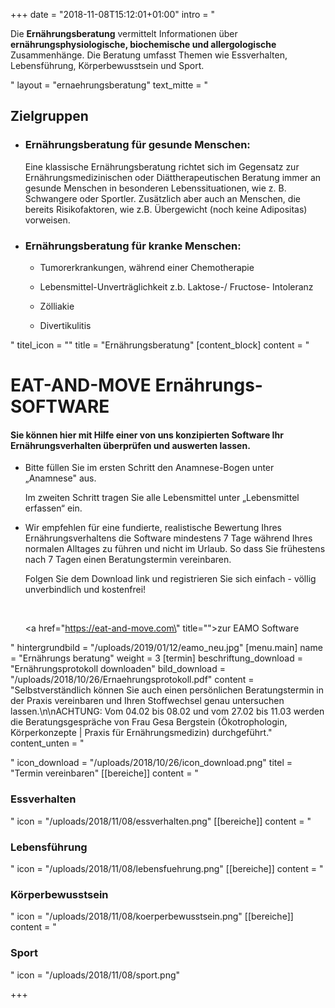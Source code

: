+++
date = "2018-11-08T15:12:01+01:00"
intro = "<p>Die <strong>Ernährungsberatung</strong> vermittelt Informationen über <strong>ernährungsphysiologische, biochemische und allergologische</strong> Zusammenhänge. Die Beratung umfasst Themen wie Essverhalten, Lebensführung, Körperbewusstsein und Sport.</p>"
layout = "ernaehrungsberatung"
text_mitte = "<h2>Zielgruppen</h2><ul><li><h3>Ernährungsberatung für gesunde Menschen:</h3><p>Eine klassische Ernährungsberatung richtet sich im Gegensatz zur Ernährungsmedizinischen oder Diättherapeutischen Beratung immer an gesunde Menschen in besonderen Lebenssituationen, wie z. B. Schwangere oder Sportler. Zusätzlich aber auch an Menschen, die bereits Risikofaktoren, wie z.B. Übergewicht (noch keine Adipositas) vorweisen.</p></li><li><h3>Ernährungsberatung für kranke Menschen:</h3><ul><li><p>Tumorerkrankungen, während einer Chemotherapie</p></li><li><p>Lebensmittel-Unverträglichkeit z.b. Laktose-/ Fructose- Intoleranz</p></li><li><p>Zölliakie </p></li><li><p>Divertikulitis</p></li></ul></li></ul>"
titel_icon = ""
title = "Ernährungsberatung"
[content_block]
content = "<h1><strong>EAT-AND-MOVE  Ernährungs-SOFTWARE</strong></h1><h4>Sie können hier mit Hilfe einer von uns konzipierten Software Ihr Ernährungsverhalten überprüfen und auswerten lassen.</h4><ul><li><p>Bitte füllen Sie im ersten Schritt den Anamnese-Bogen unter „Anamnese\" aus. </p><p>Im zweiten Schritt tragen Sie alle Lebensmittel unter „Lebensmittel erfassen“ ein.</p></li><li><p>Wir empfehlen für eine fundierte, realistische Bewertung Ihres Ernährungsverhaltens die Software mindestens 7 Tage während Ihres normalen Alltages zu führen und nicht im Urlaub. So dass Sie frühestens nach 7 Tagen einen Beratungstermin vereinbaren.</p><p>Folgen Sie dem Download link und registrieren Sie sich einfach - völlig unverbindlich und kostenfrei!</p><p>&nbsp;</p><p><a href=\"https://eat-and-move.com\" title=\"\">zur EAMO Software</a></p></li></ul>"
hintergrundbild = "/uploads/2019/01/12/eamo_neu.jpg"
[menu.main]
name = "Ernährungs beratung"
weight = 3
[termin]
beschriftung_download = "Ernährungsprotokoll downloaden"
bild_download = "/uploads/2018/10/26/Ernaehrungsprotokoll.pdf"
content = "Selbstverständlich können Sie auch einen persönlichen Beratungstermin in der Praxis vereinbaren und Ihren Stoffwechsel genau untersuchen lassen.\n\nACHTUNG: Vom 04.02 bis 08.02 und vom 27.02 bis 11.03 werden die Beratungsgespräche von Frau Gesa Bergstein (Ökotrophologin, Körperkonzepte | Praxis für Ernährungsmedizin) durchgeführt."
content_unten = "<p></p>"
icon_download = "/uploads/2018/10/26/icon_download.png"
titel = "Termin vereinbaren"
[[bereiche]]
content = "<h3>Essverhalten</h3>"
icon = "/uploads/2018/11/08/essverhalten.png"
[[bereiche]]
content = "<h3>Lebensführung</h3>"
icon = "/uploads/2018/11/08/lebensfuehrung.png"
[[bereiche]]
content = "<h3>Körperbewusstsein</h3>"
icon = "/uploads/2018/11/08/koerperbewusstsein.png"
[[bereiche]]
content = "<h3>Sport</h3>"
icon = "/uploads/2018/11/08/sport.png"

+++
